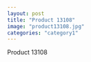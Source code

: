 ```yaml
---
layout: post
title: "Product 13108"
image: "product13108.jpg"
categories: "category1"
---
```

Product 13108
